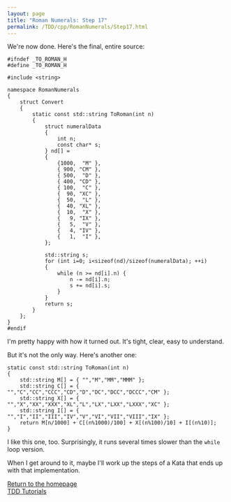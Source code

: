 ```yaml
---
layout: page
title: "Roman Numerals: Step 17"
permalink: /TDD/cpp/RomanNumerals/Step17.html
---
```


We're now done.  Here's the final, entire source:
```
#ifndef _TO_ROMAN_H
#define _TO_ROMAN_H

#include <string>

namespace RomanNumerals
{
	struct Convert
	{
		static const std::string ToRoman(int n)
		{
			struct numeralData
			{
				int n;
				const char* s;
			} nd[] =
			{
				{1000,  "M" },
				{ 900, "CM" },
				{ 500,  "D" },
				{ 400, "CD" },
				{ 100,  "C" },
				{  90, "XC" },
				{  50,  "L" },
				{  40, "XL" },
				{  10,  "X" },
				{   9, "IX" },
				{   5,  "V" },
				{   4, "IV" },
				{   1,  "I" },
			};

			std::string s;
			for (int i=0; i<sizeof(nd)/sizeof(numeralData); ++i)
			{
				while (n >= nd[i].n) {
					n -= nd[i].n;
					s += nd[i].s;
				}
			}
			return s;
		}
	};
}
#endif
```

I'm pretty happy with how it turned out.  It's tight, clear, easy to understand.

But it's not the only way.  Here's another one:
```
static const std::string ToRoman(int n)
{
	std::string M[] = { "","M","MM","MMM" };
	std::string C[] = { "","C","CC","CCC","CD","D","DC","DCC","DCCC","CM" };
	std::string X[] = { "","X","XX","XXX","XL","L","LX","LXX","LXXX","XC" };
	std::string I[] = { "","I","II","III","IV","V","VI","VII","VIII","IX" };
	return M[n/1000] + C[(n%1000)/100] + X[(n%100)/10] + I[(n%10)];
}
```
I like this one, too. Surprisingly, it runs several times slower than the ```while``` loop version.

When I get around to it, maybe I'll work up the steps of a Kata that ends up with that implementation.

[Return to the homepage](/)  
[TDD Tutorials](/TDD/tutorials.html)
